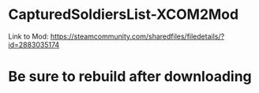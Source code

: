 # CapturedSoldiersList-XCOM2Mod
Link to Mod: https://steamcommunity.com/sharedfiles/filedetails/?id=2883035174
# Be sure to rebuild after downloading
